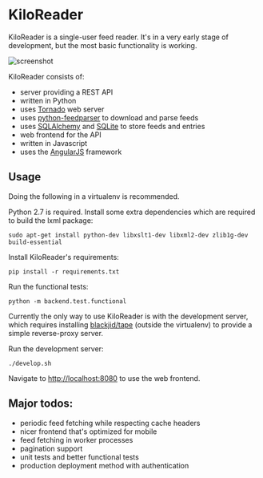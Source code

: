 # KiloReader

KiloReader is a single-user feed reader. It's in a very early stage of
development, but the most basic functionality is working.

![screenshot](https://raw.github.com/tdryer/kiloreader/master/screenshot.png)

KiloReader consists of:

* server providing a REST API
 * written in Python
 * uses [Tornado](http://www.tornadoweb.org/) web server
 * uses [python-feedparser](http://pythonhosted.org/feedparser/) to download
 and parse feeds
 * uses [SQLAlchemy](http://www.sqlalchemy.org/) and
 [SQLite](http://www.sqlite.org/) to store feeds and entries
* web frontend for the API
 * written in Javascript
 * uses the [AngularJS](http://angularjs.org/) framework

## Usage

Doing the following in a virtualenv is recommended.

Python 2.7 is required. Install some extra dependencies which are required to
build the lxml package:

`sudo apt-get install python-dev libxslt1-dev libxml2-dev zlib1g-dev
build-essential`

Install KiloReader's requirements:

`pip install -r requirements.txt`

Run the functional tests:

`python -m backend.test.functional`

Currently the only way to use KiloReader is with the development server, which
requires installing [blackjid/tape](https://github.com/blackjid/tape) (outside
the virtualenv) to provide a simple reverse-proxy server.

Run the development server:

`./develop.sh`

Navigate to [http://localhost:8080](http://localhost:8080) to use the web
frontend.

## Major todos:

* periodic feed fetching while respecting cache headers
* nicer frontend that's optimized for mobile
* feed fetching in worker processes
* pagination support
* unit tests and better functional tests
* production deployment method with authentication
